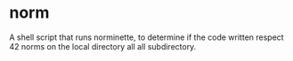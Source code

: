 # norm
A shell script that runs norminette, to determine if the code written respect 42 norms on the local directory all all subdirectory.
